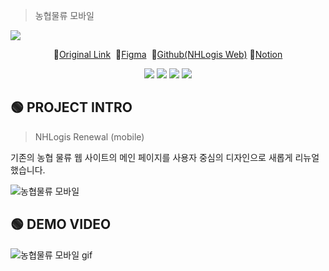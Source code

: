 <h1 style="display:none">NHLogis_m</h1>

> 농협물류 모바일

<img src="https://capsule-render.vercel.app/api?type=Waving&&color=388E3C&height=300&section=header&text=🚛%20NHLogis%20&fontSize=90&fontColor=fff" />

<p align="center">
🔗<a href="https://www.nhlogis.co.kr">Original Link</a>&nbsp;
🔗<a href="https://www.figma.com/design/zviwqDW4wgk8ErU5mO8Wba/%EB%86%8D%ED%98%91%EB%AC%BC%EB%A5%98?node-id=1-2&t=MitlwGjvZX1f0YwK-1">Figma</a>&nbsp;
🔗<a href="https://github.com/yenaf/nhlogis">Github(NHLogis Web)</a>
🔗<a href="https://tarry-llama-072.notion.site/NHLogis-Renewal-115b4ea6ff1080caa07fdedaeca6bfe9">Notion</a>
</p>

<p align="center">
    <img src="https://img.shields.io/badge/HTML5-E34F26?style=flat&logo=HTML5&logoColor=white" />
    <img src="https://img.shields.io/badge/CSS3-1572B6?style=flat&logo=CSS3&logoColor=white" />
    <img src="https://img.shields.io/badge/Figma-9d56f7?style=flat&logo=figma&logoColor=white" />
    <img src="https://img.shields.io/badge/jQuery-78cef4?style=flat&logo=jquery&logoColor=white" />
</p>

## 🟢 PROJECT INTRO

> NHLogis Renewal (mobile)

<p>
기존의 농협 물류 웹 사이트의 메인 페이지를 사용자 중심의 디자인으로 새롭게 리뉴얼 했습니다.
</p>

![농협물류 모바일](https://github.com/user-attachments/assets/22f64b4d-4530-4ebb-a9ec-533510544110)

## 🟢 DEMO VIDEO

![농협물류 모바일 gif](https://github.com/user-attachments/assets/4a8ab8a3-4d90-449e-81cd-bf752175bfb8)
